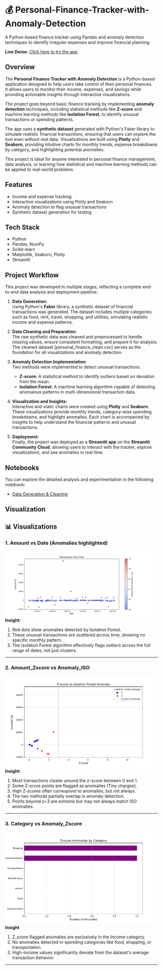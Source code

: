 # 💰 Personal-Finance-Tracker-with-Anomaly-Detection
A Python-based finance tracker using Pandas and anomaly detection techniques to identify irregular expenses and improve financial planning.

**Live Demo:** [Click here to try the app](https://personal-finance-tracker-with-anomaly-detection.streamlit.app/)

## Overview
The **Personal Finance Tracker with Anomaly Detection** is a Python-based application designed to help users take control of their personal finances.  
It allows users to monitor their income, expenses, and savings while providing actionable insights through interactive visualizations.  

The project goes beyond basic finance tracking by implementing **anomaly detection** techniques, including statistical methods like **Z-score** and machine learning methods like **Isolation Forest**, to identify unusual transactions or spending patterns.  

The app uses a **synthetic dataset** generated with Python's Faker library to simulate realistic financial transactions, ensuring that users can explore the tool even without real data. Visualizations are built using **Plotly** and **Seaborn**, providing intuitive charts for monthly trends, expense breakdowns by category, and highlighting potential anomalies.  

This project is ideal for anyone interested in personal finance management, data analysis, or learning how statistical and machine learning methods can be applied to real-world problems.


## Features
- Income and expense tracking  
- Interactive visualizations using Plotly and Seaborn  
- Anomaly detection to flag unusual transactions  
- Synthetic dataset generation for testing

## Tech Stack
- Python
- Pandas, NumPy
- Scikit-learn
- Matplotlib, Seaborn, Plotly
- Streamlit

## Project Workflow 

This project was developed in multiple stages, reflecting a complete end-to-end data analysis and deployment pipeline:

1. **Data Generation:**  
   Using Python's **Faker** library, a synthetic dataset of financial transactions was generated. The dataset includes multiple categories such as food, rent, travel, shopping, and utilities, simulating realistic income and expense patterns.

2. **Data Cleaning and Preparation:**  
   The raw synthetic data was cleaned and preprocessed to handle missing values, ensure consistent formatting, and prepare it for analysis. The cleaned dataset [personal_finance_clean.csv] serves as the foundation for all visualizations and anomaly detection.

3. **Anomaly Detection Implementation:**  
   Two methods were implemented to detect unusual transactions:  
   - **Z-score:** A statistical method to identify outliers based on deviation from the mean.  
   - **Isolation Forest:** A machine learning algorithm capable of detecting anomalous patterns in multi-dimensional transaction data.  

4. **Visualization and Insights:**  
   Interactive and static charts were created using **Plotly** and **Seaborn**. These visualizations provide monthly trends, category-wise spending breakdowns, and highlight anomalies. Each chart is accompanied by insights to help understand the financial patterns and unusual transactions.

5. **Deployment:**  
   Finally, the project was deployed as a **Streamlit app** on the **Streamlit Community Cloud**, allowing users to interact with the tracker, explore visualizations, and see anomalies in real time.

## Notebooks
You can explore the detailed analysis and experimentation in the following notebook:  

- [Data Generation & Cleaning](notebooks/personal_finance_tracker_with_anomaly_detection.py)  

## **Visualization** 
## 📊 Visualizations

### 1. Amount vs Date (Anomalies highlighted)
![Amount vs Date](Visualization/Transactions_Over_Time.png)  
**Insight:** 
1. Red dots show anomalies detected by Isolation Forest.
2. These unusual transactions are scattered across time, showing no specific monthly pattern.
3. The Isolation Forest algorithm effectively flags outliers across the full range of dates, not just clusters.

---

### 2. Amount_Zscore vs Anomaly_ISO
![Z-score vs Isolation Forest](Visualization/amount_zscore_vs_anomaly_iso.png)  
**Insight:**
1. Most transactions cluster around the z-score between 0 and 1.
2. Some Z-score points are flagged as anomalies (Tiny charges).
3. High Z-scores often correspond to anomalies, but not always.
4. The two methods partially overlap in anomaly detection.
5. Points beyond z=3 are extreme but may not always match ISO anomalies.

---

### 3. Category vs Anomaly_Zscore
![Category vs Anomaly_Zscore](Visualization/Category_vs_Anomaly_Zscore.png)
**Insight**
1. Z_score flagged anomalies are exclusively in the Income category.
2. No anomalies detected in spending categories like food, shopping, or transportation.
3. High-income values significantly deviate from the dataset's average transaction behavior.

---
   



